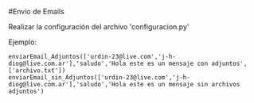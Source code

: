 #Envio de Emails

Realizar la configuración del archivo 'configuracion.py'

Ejemplo:

```
enviarEmail_Adjuntos(['urdin-23@live.com','j-h-diog@live.com.ar'],'saludo','Hola este es un mensaje con adjuntos',['archivo.txt'])
enviarEmail_sin_Adjuntos(['urdin-23@live.com','j-h-diog@live.com.ar'],'saludo','Hola este es un mensaje sin archivos adjuntos')

```